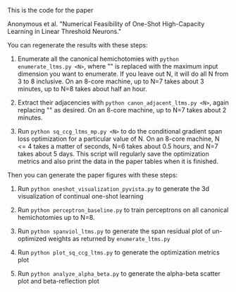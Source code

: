 This is the code for the paper

Anonymous et al. "Numerical Feasibility of One-Shot High-Capacity Learning in Linear Threshold Neurons."

You can regenerate the results with these steps:

1. Enumerate all the canonical hemichotomies with `python enumerate_ltms.py <N>`, where "<N>" is replaced with the maximum input dimension you want to enumerate.  If you leave out N, it will do all N from 3 to 8 inclusive.  On an 8-core machine, up to N=7 takes about 3 minutes, up to N=8 takes about half an hour.

1. Extract their adjacencies with `python canon_adjacent_ltms.py <N>`, again replacing "<N>" as desired.  On an 8-core machine, up to N=7 takes about 2 minutes.

1. Run `python sq_ccg_ltms_mp.py <N>` to do the conditional gradient span loss optimization for a particular value of N.  On an 8-core machine, N <= 4 takes a matter of seconds, N=6 takes about 0.5 hours, and N=7 takes about 5 days.  This script will regularly save the optimization metrics and also print the data in the paper tables when it is finished.

Then you can generate the paper figures with these steps:

1. Run `python oneshot_visualization_pyvista.py` to generate the 3d visualization of continual one-shot learning

1. Run `python perceptron_baseline.py` to train perceptrons on all canonical hemichotomies up to N=8.

1. Run `python spanviol_ltms.py` to generate the span residual plot of un-optimized weights as returned by `enumerate_ltms.py`

1. Run `python plot_sq_ccg_ltms.py` to generate the optimization metrics plot

1. Run `python analyze_alpha_beta.py` to generate the alpha-beta scatter plot and beta-reflection plot


